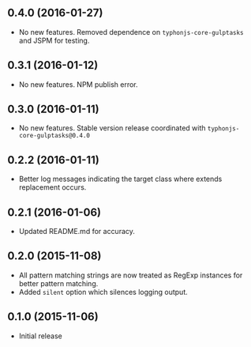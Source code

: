 ## 0.4.0 (2016-01-27)
- No new features. Removed dependence on `typhonjs-core-gulptasks` and JSPM for testing.

## 0.3.1 (2016-01-12)
- No new features. NPM publish error. 
 
## 0.3.0 (2016-01-11)
- No new features. Stable version release coordinated with `typhonjs-core-gulptasks@0.4.0`

## 0.2.2 (2016-01-11)
- Better log messages indicating the target class where extends replacement occurs.

## 0.2.1 (2016-01-06)
- Updated README.md for accuracy.

## 0.2.0 (2015-11-08)
- All pattern matching strings are now treated as RegExp instances for better pattern matching.
- Added `silent` option which silences logging output.

## 0.1.0 (2015-11-06)
- Initial release
